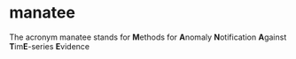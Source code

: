 # manatee

The acronym manatee stands for **M**ethods for **A**nomaly **N**otification **A**gainst **T**im**E**-series **E**vidence
